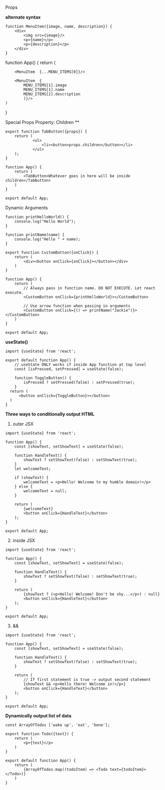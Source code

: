 
Props


**alternate syntax**
```
function MenuItem({image, name, description}) {
	<div>
		<img src={image}/>
		<p>{name}</p>
		<p>{description}</p>
	</div> 
}

```

function App() {
	return (
	
		<MenuItem  {...MENU_ITEMS[0]}/>
		
		<MenuItem  {
			MENU_ITEMS[1].image
			MENU_ITEMS[1].name
			MENU_ITEMS[2].description
			)}/>
	)
}



Special Props Property\: Children **

```
export function TabButton({props}) {
	return (
			<ul>
				<li><button>props.children</button></li>
			</ul>
	);
}

function App() {
	return (
		<TabButton>Whatever goes in here will be inside children</TabButton>
	)
}

export default App;

```


Dynamic Arguments 
```
function printHelloWorld() {
	console.log("Hello World");
}

function printName(name) {
	console.log("Hello " + name);
}

export function CustomButton({onClick}) {
	return (
		<div><button onClick={onClick}></button></div>
	)
}

function App() {
	return (
		// Always pass in function name. DO NOT EXECUTE. Let react execute.
		<CustomButton onClick={printHelloWorld}></CustomButton>

		// Use arrow function when passing in arguments
		<CustomButton onClick={() => printName("Jackie")}></CustomButton>
	)
}

export default App;
```


**useState()**
```
import {useState} from 'react';

export default function App() {
	// useState ONLY works if inside App function at top level
	const [isPressed, setPressed] = useState(false);

	function ToggleButton() {
		isPressed ? setPressed(false) : setPressed(true);
	}
  return (
	  <button onClick={ToggleButton}></button>
  )
}
```

**Three ways to conditionally output HTML**
1.  outer JSX
```
import {useState} from 'react';

function App() {
	const [showText, setShowText] = useState(false);

	function HandleText() {
		showText ? setShowText(false) : setShowText(true);
	}
	let welcomeText;
	
	if (showText) {
		welcomeText = <p>Hello! Welcome to my humble domain!</p>
	} else {
		welcomeText = null;
	}
	
	return (
		{welcomeText}
		<button onClick={HandleText}</button> 
	);
}

export default App;
```

2. inside JSX
```
import {useState} from 'react';

function App() {
	const [showText, setShowText] = useState(false);

	function HandleText() {
		showText ? setShowText(false) : setShowText(true);
	}
	
	return (
		{showText ? (<p>Hello! Welcome! Don't be shy...</p>) : null}
		<button onClick={HandleText}</button> 
	);
}

export default App;
```

3. &&
```
import {useState} from 'react';

function App() {
	const [showText, setShowText] = useState(false);

	function HandleText() {
		showText ? setShowText(false) : setShowText(true);
	}
	
	return (
		// If first statement is true -> output second statement
		{showText && <p>Hello there! Welcome in!</p>}
		<button onClick={HandleText}</button> 
	);
}

export default App;
```


**Dynamically output list of data**
```
const ArrayOfTodos ['wake up', 'eat', 'bone'];

export function Todo({text}) {
	return (
		<p>{text}</p>
	)
}

export default function App() {
	return (
		{ArrayOfTodos.map((todoItem) => <Todo text={todoItem}></Todo>)}	
	)	
}
```